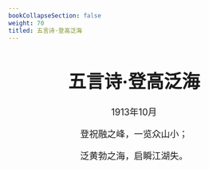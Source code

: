 ```yaml
---
bookCollapseSection: false
weight: 70
titled: 五言诗·登高泛海
---
```


<div align="center">

<font size="4">

# 五言诗·登高泛海
1913年10月

登祝融之峰，一览众山小；

泛黄勃之海，启瞬江湖失。

</font>

</div>